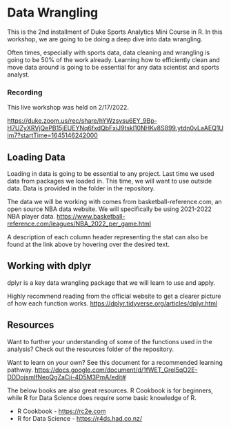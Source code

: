 # Data Wrangling


This is the 2nd installment of Duke Sports Analytics Mini Course in R.
In this workshop, we are going to be doing a deep dive into data wrangling. 

Often times, especially with sports data, data cleaning and wrangling is going 
to be 50% of the work already. Learning how to efficiently clean and move data 
around is going to be essential for any data scientist and sports analyst. 

### Recording 

This live workshop was held on 2/17/2022.

https://duke.zoom.us/rec/share/hYWzsvsu6EY_9Bp-H7UZyXRVjQePB15jEUEYNq6fxdQbFxiJ9tskl10NHKv8S899.ytdn0vLaAEQ1Uim7?startTime=1645146242000

## Loading Data

Loading in data is going to be essential to any project. Last time we used data
from packages we loaded in. This time, we will want to use outside data. 
Data is provided in the folder in the repository. 

The data we will be working with comes from basketball-reference.com, an open source NBA data website. We will
specifically be using 2021-2022 NBA player data. https://www.basketball-reference.com/leagues/NBA_2022_per_game.html

A description of each column header representing the stat can also be found at the link above by
hovering over the desired text. 

## Working with dplyr

dplyr is a key data wrangling package that we will learn to use and apply. 

Highly recommend reading from the official website to get a clearer picture of how each function works.
https://dplyr.tidyverse.org/articles/dplyr.html 


## Resources
Want to further your understanding of some of the functions used in the
analysis? Check out the resources folder of the repository. 

Want to learn on your own? See this document for a recommended learning pathway. 
https://docs.google.com/document/d/1fWET_GreI5qO2E-DDDojsmlfNeoQgZaCji-4D5M3PmA/edit#


The below books are also great resources. R Cookbook is for beginners, while
R for Data Science does require some basic knowledge of R.

- R Cookbook - https://rc2e.com
- R for Data Science - https://r4ds.had.co.nz/

